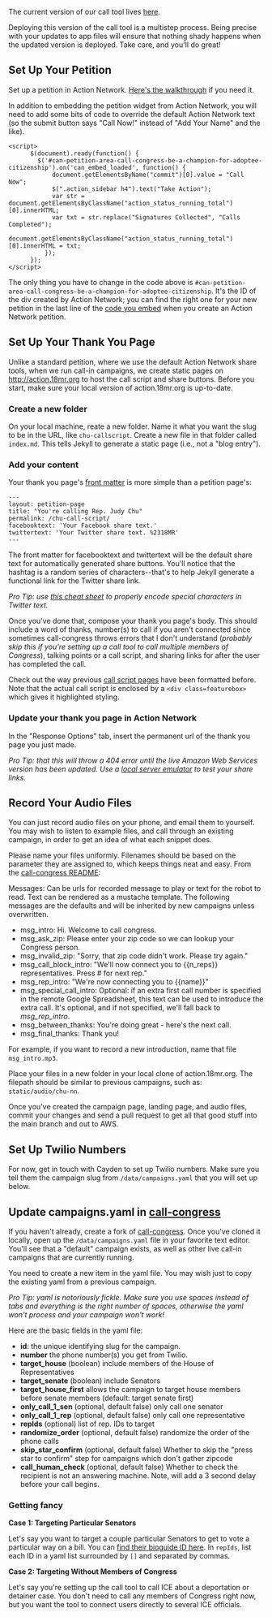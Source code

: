 The current version of our call tool lives [here](https://github.com/18mr/call-congress).

Deploying this version of the call tool is a multistep process. Being precise with your updates to app files will ensure that nothing shady happens when the updated version is deployed. Take care, and you'll do great!

## Set Up Your Petition

Set up a petition in Action Network. [Here's the walkthrough](https://github.com/18mr/documentation/blob/master/action-network.md) if you need it.

In addition to embedding the petition widget from Action Network, you will need to add some bits of code to override the default Action Network text (so the submit button says "Call Now!" instead of "Add Your Name" and the like).

    <script>
	      $(document).ready(function() {
		    $('#can-petition-area-call-congress-be-a-champion-for-adoptee-citizenship').on('can_embed_loaded', function() {
		        document.getElementsByName("commit")[0].value = "Call Now";
		  	    $(".action_sidebar h4").text("Take Action");
		  	    var str = document.getElementsByClassName("action_status_running_total")[0].innerHTML;
		  	    var txt = str.replace("Signatures Collected", "Calls Completed");
			      document.getElementsByClassName("action_status_running_total")[0].innerHTML = txt;
		      });
	      });
    </script>

The only thing you have to change in the code above is ``#can-petition-area-call-congress-be-a-champion-for-adoptee-citizenship``. It's the ID of the div created by Action Network; you can find the right one for your new petition in the last line of the [code you embed](https://github.com/18mr/documentation/blob/master/action-network.md#step-three-embed-it) when you create an Action Network petition.

## Set Up Your Thank You Page

Unlike a standard petition, where we use the default Action Network share tools, when we run call-in campaigns, we create static pages on http://action.18mr.org to host the call script and share buttons. Before you start, make sure your local version of action.18mr.org is up-to-date.

### Create a new folder

On your local machine, reate a new folder. Name it what you want the slug to be in the URL, like ``chu-callscript``. Create a new file in that folder called ``index.md``. This tells Jekyll to generate a static page (i.e., not a "blog entry").

### Add your content

Your thank you page's [front matter](https://github.com/18mr/documentation/blob/master/action-network.md#create-front-matter) is more simple than a petition page's:

    ---
    layout: petition-page
    title: "You're calling Rep. Judy Chu"
    permalink: /chu-call-script/
    facebooktext: 'Your Facebook share text.'
    twittertext: 'Your Twitter share text. %2318MR'
    ---

The front matter for facebooktext and twittertext will be the default share text for automatically generated share buttons. You'll notice that the hashtag is a random series of characters--that's to help Jekyll generate a functional link for the Twitter share link.

_Pro Tip: use [this cheat sheet](http://www.w3schools.com/tags/ref_urlencode.asp) to properly encode special characters in Twitter text._

Once you've done that, compose your thank you page's body. This should include a word of thanks, number(s) to call if you aren't connected since sometimes call-congress throws errors that I don't understand (_probably skip this if you're setting up a call tool to call multiple members of Congress_), talking points or a call script, and sharing links for after the user has completed the call.

Check out the way previous [call script pages](https://github.com/18mr/action/blob/gh-pages/chu-callscript/index.md) have been formatted before. Note that the actual call script is enclosed by a ``<div class=featurebox>`` which gives it highlighted styling.

### Update your thank you page in Action Network

In the "Response Options" tab, insert the permanent url of the thank you page you just made. 

_Pro Tip: that this will throw a 404 error until the live Amazon Web Services version has been updated. Use a [local server emulator](https://github.com/18mr/documentation/blob/master/local-site.md) to test your share links._

## Record Your Audio Files

You can just record audio files on your phone, and email them to yourself. You may wish to listen to example files, and call through an existing campaign, in order to get an idea of what each snippet does.

Please name your files uniformly. Filenames should be based on the parameter they are assigned to, which keeps things neat and easy. From the [call-congress README](https://github.com/18mr/call-congress/blob/master/README.md):

Messages: Can be urls for recorded message to play or text for the robot to read. Text can be rendered as a mustache template. The following messages are the defaults and will be inherited by new campaigns unless overwritten.

* msg_intro: Hi. Welcome to call congress.
* msg_ask_zip: Please enter your zip code so we can lookup your Congress person.
* msg_invalid_zip: "Sorry, that zip code didn't work. Please try again."
* msg_call_block_intro: "We'll now connect you to {{n_reps}} representatives. Press # for next rep."
* msg_rep_intro: "We're now connecting you to {{name}}"
* msg_special_call_intro: Optional: if an extra first call number is specified in the remote Google Spreadsheet, this text can be used to introduce the extra call. It's optional, and if not specified, we'll fall back to _msg_rep_intro_.
* msg_between_thanks: You're doing great - here's the next call.
* msg_final_thanks: Thank you!

For example, if you want to record a new introduction, name that file ``msg_intro.mp3``.

Place your files in a new folder in your local clone of action.18mr.org. The filepath should be similar to previous campaigns, such as: ``static/audio/chu-nn``.

Once you've created the campaign page, landing page, and audio files, commit your changes and send a pull request to get all that good stuff into the main branch and out to AWS.

## Set Up Twilio Numbers

For now, get in touch with Cayden to set up Twilio numbers. Make sure you tell them the campaign slug from ``/data/campaigns.yaml`` that you will set up below.

## Update campaigns.yaml in [call-congress](https://github.com/18mr/call-congress)

If you haven't already, create a fork of [call-congress](https://github.com/18mr/call-congress). Once you've cloned it locally, open up the ``/data/campaigns.yaml`` file in your favorite text editor. You'll see that a "default" campaign exists, as well as other live call-in campaigns that are currently running.

You need to create a new item in the yaml file. You may wish just to copy the existing yaml from a previous campaign.

_Pro Tip: yaml is notoriously fickle. Make sure you use spaces instead of tabs and everything is the right number of spaces, otherwise the yaml won't process and your campaign won't work!_

Here are the basic fields in the yaml file:

* **id**: the unique identifying slug for the campaign.
* **number** the phone number(s) you get from Twilio.
* **target_house** (boolean) include members of the House of Representatives
* **target_senate** (boolean) include Senators
* **target_house_first** allows the campaign to target house members before senate members (default: target senate first)
* **only_call_1_sen** (optional, default false) only call one senator
* **only_call_1_rep** (optional, default false) only call one representative
* **repIds** (optional) list of rep. IDs to target
* **randomize_order** (optional, default false) randomize the order of the phone calls
* **skip_star_confirm** (optional, default false) Whether to skip the "press star to confirm" step for campaigns which don't gather zipcode
* **call_human_check** (optional, default false) Whether to check the recipient is not an answering machine. Note, will add a 3 second delay before your call begins.

### Getting fancy

__Case 1: Targeting Particular Senators__

Let's say you want to target a couple particular Senators to get to vote a particular way on a bill. You can [find their bioguide ID here](http://bioguide.congress.gov/biosearch/biosearch.asp). In ``repIds``, list each ID in a yaml list surrounded by ``[]`` and separated by commas.

__Case 2: Targeting Without Members of Congress__

Let's say you're setting up the call tool to call ICE about a deportation or detainer case. You don't need to call any members of Congress right now, but you want the tool to connect users directly to several ICE officials.
